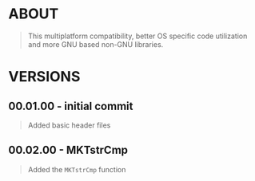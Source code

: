 # ABOUT
> This  multiplatform compatibility, better OS specific code utilization and more GNU based non-GNU libraries.

# VERSIONS

## 00.01.00 - initial commit
> Added basic header files

## 00.02.00 - MKTstrCmp
> Added the ```MKTstrCmp``` function